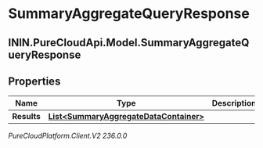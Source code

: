 # SummaryAggregateQueryResponse

## ININ.PureCloudApi.Model.SummaryAggregateQueryResponse

## Properties

|Name | Type | Description | Notes|
|------------ | ------------- | ------------- | -------------|
| **Results** | [**List&lt;SummaryAggregateDataContainer&gt;**](SummaryAggregateDataContainer) |  | [optional] |



_PureCloudPlatform.Client.V2 236.0.0_
